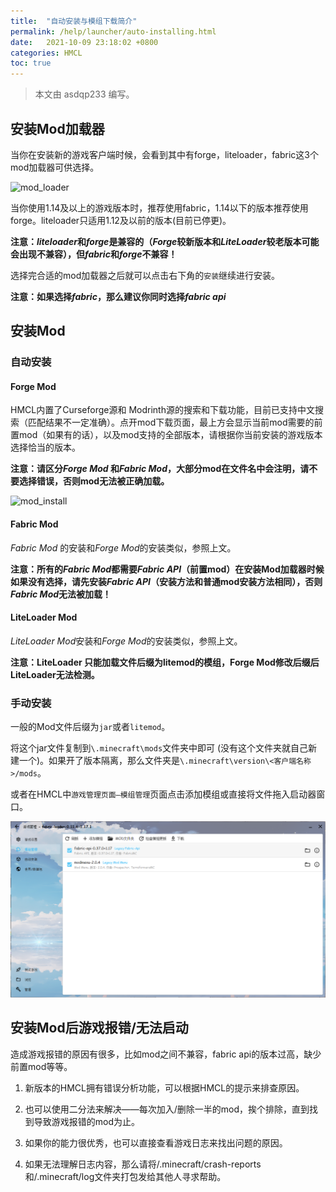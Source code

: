 ```yaml
---
title:  "自动安装与模组下载简介"
permalink: /help/launcher/auto-installing.html
date:   2021-10-09 23:18:02 +0800
categories: HMCL
toc: true
---
```


> 本文由 asdqp233 编写。

## 安装Mod加载器

当你在安装新的游戏客户端时候，会看到其中有forge，liteloader，fabric这3个mod加载器可供选择。

![mod_loader](/assets/img/docs/auto-installing/mod_loader.png)

当你使用1.14及以上的游戏版本时，推荐使用fabric，1.14以下的版本推荐使用forge。liteloader只适用1.12及以前的版本(目前已停更)。

**注意：*liteloader*和*forge*是兼容的（*Forge*较新版本和*LiteLoader*较老版本可能会出现不兼容），但*fabric*和*forge*不兼容！**

选择完合适的mod加载器之后就可以点击右下角的`安装`继续进行安装。

**注意：如果选择*fabric*，那么建议你同时选择*fabric api***

## 安装Mod

### 自动安装

#### Forge Mod

HMCL内置了Curseforge源和 Modrinth源的搜索和下载功能，目前已支持中文搜索（匹配结果不一定准确）。点开mod下载页面，最上方会显示当前mod需要的前置mod（如果有的话），以及mod支持的全部版本，请根据你当前安装的游戏版本选择恰当的版本。

**注意：请区分*Forge Mod* 和*Fabric Mod*，大部分mod在文件名中会注明，请不要选择错误，否则mod无法被正确加载。**

![mod_install](/assets/img/docs/auto-installing/mod_install.png)

#### Fabric Mod

*Fabric Mod* 的安装和*Forge Mod*的安装类似，参照上文。

**注意：所有的*Fabric Mod*都需要*Fabric API*（前置mod）在安装Mod加载器时候如果没有选择，请先安装*Fabric API*（安装方法和普通mod安装方法相同），否则*Fabric Mod*无法被加载！**

#### LiteLoader Mod

*LiteLoader Mod*安装和*Forge Mod*的安装类似，参照上文。

**注意：LiteLoader 只能加载文件后缀为litemod的模组，Forge Mod修改后缀后LiteLoader无法检测。**

### 手动安装

一般的Mod文件后缀为`jar`或者`litemod`。

将这个jar文件复制到`\.minecraft\mods`文件夹中即可 (没有这个文件夹就自己新建一个)。如果开了版本隔离，那么文件夹是`\.minecraft\version\<客户端名称>/mods`。

或者在HMCL中`游戏管理页面—模组管理`页面点击添加模组或直接将文件拖入启动器窗口。

![mod_add](assets/img/docs/auto-installing/mod_add.png)

## 安装Mod后游戏报错/无法启动

造成游戏报错的原因有很多，比如mod之间不兼容，fabric api的版本过高，缺少前置mod等等。

1. 新版本的HMCL拥有错误分析功能，可以根据HMCL的提示来排查原因。

2. 也可以使用二分法来解决——每次加入/删除一半的mod，挨个排除，直到找到导致游戏报错的mod为止。

3. 如果你的能力很优秀，也可以直接查看游戏日志来找出问题的原因。

4. 如果无法理解日志内容，那么请将/.minecraft/crash-reports和/.minecraft/log文件夹打包发给其他人寻求帮助。

